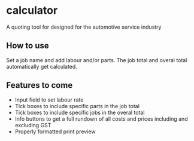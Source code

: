 # calculator
A quoting tool for designed for the automotive service industry

## How to use
Set a job name and add labour and/or parts. The job total and overal total automatically get calculated.

## Features to come
 - Input field to set labour rate
 - Tick boxes to include specific parts in the job total
 - Tick boxes to include specific jobs in the overal total
 - Info buttons to get a full rundown of all costs and prices including and excluding GST
 - Properly formatted print preview
